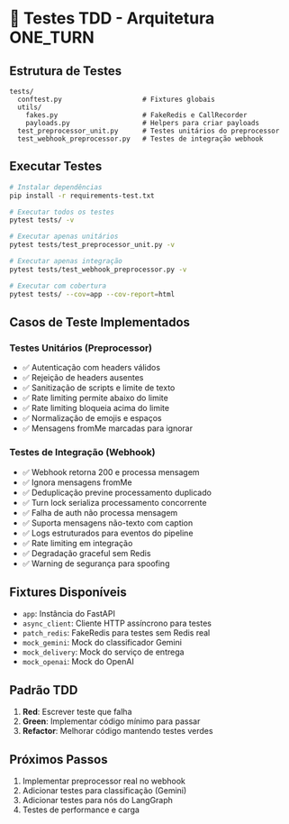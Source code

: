 # 🧪 Testes TDD - Arquitetura ONE_TURN

## Estrutura de Testes

```
tests/
  conftest.py                    # Fixtures globais
  utils/
    fakes.py                     # FakeRedis e CallRecorder
    payloads.py                  # Helpers para criar payloads
  test_preprocessor_unit.py      # Testes unitários do preprocessor
  test_webhook_preprocessor.py   # Testes de integração webhook
```

## Executar Testes

```bash
# Instalar dependências
pip install -r requirements-test.txt

# Executar todos os testes
pytest tests/ -v

# Executar apenas unitários
pytest tests/test_preprocessor_unit.py -v

# Executar apenas integração
pytest tests/test_webhook_preprocessor.py -v

# Executar com cobertura
pytest tests/ --cov=app --cov-report=html
```

## Casos de Teste Implementados

### Testes Unitários (Preprocessor)
- ✅ Autenticação com headers válidos
- ✅ Rejeição de headers ausentes
- ✅ Sanitização de scripts e limite de texto
- ✅ Rate limiting permite abaixo do limite
- ✅ Rate limiting bloqueia acima do limite
- ✅ Normalização de emojis e espaços
- ✅ Mensagens fromMe marcadas para ignorar

### Testes de Integração (Webhook)
- ✅ Webhook retorna 200 e processa mensagem
- ✅ Ignora mensagens fromMe
- ✅ Deduplicação previne processamento duplicado
- ✅ Turn lock serializa processamento concorrente
- ✅ Falha de auth não processa mensagem
- ✅ Suporta mensagens não-texto com caption
- ✅ Logs estruturados para eventos do pipeline
- ✅ Rate limiting em integração
- ✅ Degradação graceful sem Redis
- ✅ Warning de segurança para spoofing

## Fixtures Disponíveis

- `app`: Instância do FastAPI
- `async_client`: Cliente HTTP assíncrono para testes
- `patch_redis`: FakeRedis para testes sem Redis real
- `mock_gemini`: Mock do classificador Gemini
- `mock_delivery`: Mock do serviço de entrega
- `mock_openai`: Mock do OpenAI

## Padrão TDD

1. **Red**: Escrever teste que falha
2. **Green**: Implementar código mínimo para passar
3. **Refactor**: Melhorar código mantendo testes verdes

## Próximos Passos

1. Implementar preprocessor real no webhook
2. Adicionar testes para classificação (Gemini)
3. Adicionar testes para nós do LangGraph
4. Testes de performance e carga
